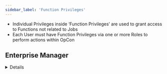 ```yaml
---
sidebar_label: 'Function Privileges'
---
```


* Individual Privileges inside ‘Function Privileges’ are used to grant access to Functions not related to Jobs
* Each User must have Function Privileges via one or more Roles to perform actions within OpCon

## Enterprise Manager

<details>

![](../static/imgbasic/310.png)

</details>